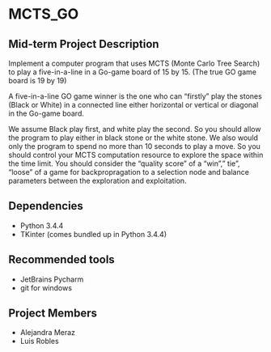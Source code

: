 # MCTS_GO

## Mid-term Project Description

Implement a computer program that uses MCTS (Monte Carlo Tree Search) to play a five-in-a-line in a Go-game board of 15 by 15. (The true GO game board is 19 by 19)

A five-in-a-line GO game winner is the one who can “firstly” play the stones (Black or White) in a connected line either horizontal or vertical or diagonal in the Go-game board.

We assume Black play first, and white play the second. So you should allow the program to play either in black stone or the white stone. We also would only the program to spend no more than 10 seconds to play a move. So you should control your MCTS computation resource to explore the space within the time limit. You should consider the “quality score” of a “win”,” tie”, “loose” of a game for backpropragation to a selection node and balance parameters between the exploration and exploitation.

## Dependencies

* Python 3.4.4
* TKinter (comes bundled up in Python 3.4.4)

## Recommended tools

* JetBrains Pycharm
* git for windows

## Project Members

* Alejandra Meraz
* Luis Robles
